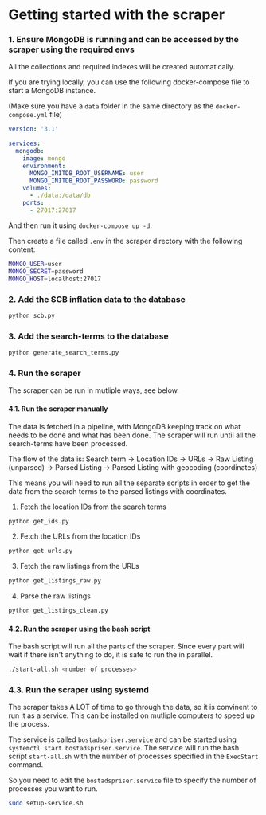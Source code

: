 # Getting started with the scraper


### 1. Ensure MongoDB is running and can be accessed by the scraper using the required envs
All the collections and required indexes will be created automatically.

If you are trying locally, you can use the following docker-compose file to start a MongoDB instance.

(Make sure you have a `data` folder in the same directory as the `docker-compose.yml` file)

```yaml
version: '3.1'

services:
  mongodb:
    image: mongo
    environment:
      MONGO_INITDB_ROOT_USERNAME: user
      MONGO_INITDB_ROOT_PASSWORD: password
    volumes:
      - ./data:/data/db
    ports:
      - 27017:27017
```

And then run it using `docker-compose up -d`.

Then create a file called `.env` in the scraper directory with the following content:

```bash
MONGO_USER=user
MONGO_SECRET=password
MONGO_HOST=localhost:27017
```

### 2. Add the SCB inflation data to the database
```python
python scb.py
```

### 3. Add the search-terms to the database
```python
python generate_search_terms.py
```

### 4. Run the scraper

The scraper can be run in mutliple ways, see below.

#### 4.1. Run the scraper manually

The data is fetched in a pipeline, with MongoDB keeping track on what needs to be done and what has been done. The scraper will run until all the search-terms have been processed.

The flow of the data is: Search term -> Location IDs -> URLs -> Raw Listing (unparsed) -> Parsed Listing -> Parsed Listing with geocoding (coordinates)

This means you will need to run all the separate scripts in order to get the data from the search terms to the parsed listings with coordinates.

1. Fetch the location IDs from the search terms
```python
python get_ids.py
```

2. Fetch the URLs from the location IDs
```python
python get_urls.py
```

3. Fetch the raw listings from the URLs
```python
python get_listings_raw.py
```

4. Parse the raw listings
```python
python get_listings_clean.py
```

#### 4.2. Run the scraper using the bash script

The bash script will run all the parts of the scraper. Since every part will wait if there isn't anything to do, it is safe to run the in parallel.

```bash
./start-all.sh <number of processes>
```

### 4.3. Run the scraper using systemd

The scraper takes A LOT of time to go through the data, so it is convinent to run it as a service. This can be installed on mutliple computers to speed up the process.

The service is called `bostadspriser.service` and can be started using `systemctl start bostadspriser.service`. The service will run the bash script `start-all.sh` with the number of processes specified in the `ExecStart` command. 

So you need to edit the `bostadspriser.service` file to specify the number of processes you want to run.

```bash
sudo setup-service.sh
```

